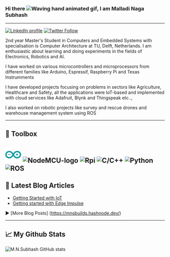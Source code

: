 ### Hi there <img src="https://raw.githubusercontent.com/nixin72/nixin72/master/wave.gif" alt="Waving hand animated gif" height="45" width="45">, I am Malladi Naga Subhash

---
[![LinkedIn profile](https://img.shields.io/badge/LinkedIn-blue?style=flat&logo=linkedin&labelColor=blue)](https://www.linkedin.com/in/nagasubhash2626/)                [![Twitter Follow](https://img.shields.io/twitter/follow/mns2610?label=My%20Twitter%20Followers&style=social)](https://twitter.com/mns2610)

2nd year Master's Student in Computers and Embedded Systems with specialisation is Computer Architecture at TU, Delft, Netherlands. I am enthusiastic about learning and doing experiments in the fields of Electronics, Robotics and AI.

I have worked on various microcontrollers and microprocessors from different families like Arduino, Espressif, Raspberry Pi and Texas Instrumments

I have developed projects focusing on problems in sectors like Agriculture, Healthcare and Safety, all the applications were IoT-based and implemented with cloud services like Adafruit, Blynk and Thingspeak etc..,

I also worked on robotic projects like survey and rescue drones and warehouse management system using ROS

---

## 🧰 Toolbox 

<img src = "https://github.com/devicons/devicon/blob/master/icons/arduino/arduino-original.svg" alt = "Arduino-logo" width = "50" height = "50" /> <img 
src = "https://cdn.worldvectorlogo.com/logos/espressif-systems.svg" alt = "NodeMCU-logo" width = "50" height = "50" /> <img 
src = "https://cdn.worldvectorlogo.com/logos/raspberry-pi.svg" alt = "Rpi" width = "50" height = "50" /> <img 
src = "https://cdn.worldvectorlogo.com/logos/c.svg" alt = "C/C++" width = "50" height = "50" /> <img 
src = "https://cdn.worldvectorlogo.com/logos/python-5.svg" alt = "Python" width = "50" height = "50" /> <img 
src = "https://miro.medium.com/max/730/1*OQ1G3JYI-hDTtoMyYsF2yA.png"  alt = "ROS" width = "100" height = "50" />
---

## 📗 Latest Blog Articles 


<!-- BLOG-POST-LIST:START -->
- [Getting Started with IoT](https://mnsbuilds.hashnode.dev/getting-started-with-iot)
- [Getting started with Edge Impulse](https://mnsbuilds.hashnode.dev/getting-started-with-edge-impulse)
<!-- BLOG-POST-LIST:END -->

▶ [More Blog Posts] (https://mnsbuilds.hashnode.dev/)

---

## 📈 My Github Stats
<!--
![M.N.Subhash Top languages](https://github-readme-stats.vercel.app/api/top-langs/?username=malladi2610&hide=CSS,SCSS,Cmake,Shell,Hack,Powershell,PHP,Ruby&theme=radical)--> 
![M.N.Subhash GitHub stats](https://github-readme-stats.vercel.app/api?username=malladi2610&&show_icons=true&theme=radical)



<!--
**malladi2610/malladi2610** is a ✨ _special_ ✨ repository because its `README.md` (this file) appears on your GitHub profile.

Here are some ideas to get you started:

- 🔭 I’m currently working on ...
- 🌱 I’m currently learning ...
- 👯 I’m looking to collaborate on ...
- 🤔 I’m looking for help with ...
- 💬 Ask me about ...
- 📫 How to reach me: ...
- 😄 Pronouns: ...
- ⚡ Fun fact: ...

-->
